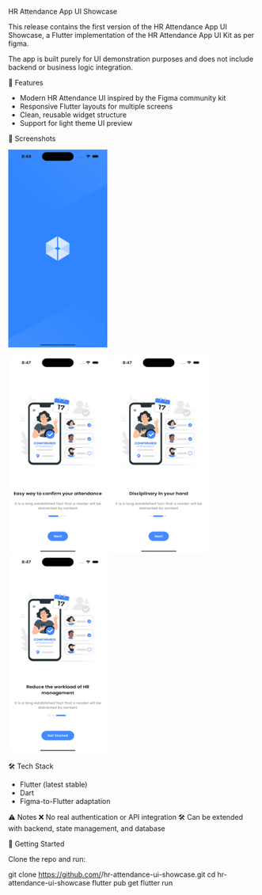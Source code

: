 HR Attendance App UI Showcase

This release contains the first version of the HR Attendance App UI Showcase, a Flutter implementation of the HR Attendance App UI Kit as per figma.

The app is built purely for UI demonstration purposes and does not include backend or business logic integration.

🎨 Features
- Modern HR Attendance UI inspired by the Figma community kit
- Responsive Flutter layouts for multiple screens
- Clean, reusable widget structure
- Support for light theme UI preview

📸 Screenshots

<img width="200" height="400" alt="Splash" src="https://github.com/jatin1512/hr_attendance/blob/main/screenshot/Splash.png" />


<img width="200" height="400" alt="Splash" src="https://github.com/jatin1512/hr_attendance/blob/main/screenshot/Onboarding_one.png" /> <img width="200" height="400" alt="Splash" src="https://github.com/jatin1512/hr_attendance/blob/main/screenshot/Onboarding_two.png" /> <img width="200" height="400" alt="Splash" src="https://github.com/jatin1512/hr_attendance/blob/main/screenshot/Onboarding_three.png" />

🛠️ Tech Stack
- Flutter (latest stable)
- Dart
- Figma-to-Flutter adaptation


⚠️ Notes
❌ No real authentication or API integration
🛠️ Can be extended with backend, state management, and database

📂 Getting Started

Clone the repo and run:

git clone https://github.com/<your-username>/hr-attendance-ui-showcase.git
cd hr-attendance-ui-showcase
flutter pub get
flutter run
